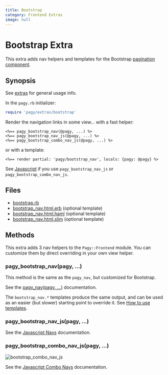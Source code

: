 ```yaml
---
title: Bootstrap
category: Frontend Extras
image: null
---
```

# Bootstrap Extra

This extra adds nav helpers and templates for the Bootstrap [pagination component](https://getbootstrap.com/docs/4.1/components/pagination).

## Synopsis

See [extras](/docs/extras.md) for general usage info.

In the `pagy.rb` initializer:

```ruby
require 'pagy/extras/bootstrap'
```

Render the navigation links in some view...
with a fast helper:

```erb
<%== pagy_bootstrap_nav(@pagy, ...) %>
<%== pagy_bootstrap_nav_js(@pagy, ...) %>
<%== pagy_bootstrap_combo_nav_js(@pagy, ...) %>
```

or with a template:

```erb
<%== render partial: 'pagy/bootstrap_nav', locals: {pagy: @pagy} %>
```

See [Javascript](../api/javascript.md) if you use `pagy_bootstrap_nav_js` or `pagy_bootstrap_combo_nav_js`.

## Files

- [bootstrap.rb](https://github.com/ddnexus/pagy/blob/master/lib/pagy/extras/bootstrap.rb)
- [bootstrap_nav.html.erb](https://github.com/ddnexus/pagy/blob/master/lib/templates/bootstrap_nav.html.erb) (optional template)
- [bootstrap_nav.html.haml](https://github.com/ddnexus/pagy/blob/master/lib/templates/bootstrap_nav.html.haml) (optional template)
- [bootstrap_nav.html.slim](https://github.com/ddnexus/pagy/blob/master/lib/templates/bootstrap_nav.html.slim) (optional template)

## Methods

This extra adds 3 nav helpers to the `Pagy::Frontend` module. You can customize them by direct overriding in your own view helper.

### pagy_bootstrap_nav(pagy, ...)

This method is the same as the `pagy_nav`, but customized for Bootstrap.

See the [pagy_nav(pagy, ...)](/docs/api/frontend.md#pagy_navpagy-) documentation.

The `bootstrap_nav.*` templates produce the same output, and can be used as an easier (but slower) starting point to override it. See [How to use templates](../how-to.md#use-templates).

### pagy_bootstrap_nav_js(pagy, ...)

See the [Javascript Navs](/docs/api/javascript/navs.md) documentation.

### pagy_bootstrap_combo_nav_js(pagy, ...)

![bootstrap_combo_nav_js](/docs/assets/images/bootstrap_combo_nav_js-g.png)

See the [Javascript Combo Navs](/docs/api/javascript/combo-navs.md) documentation.
